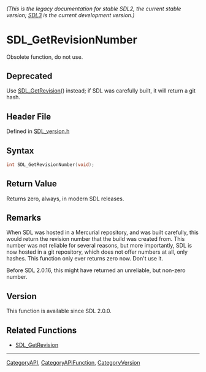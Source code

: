 ###### (This is the legacy documentation for stable SDL2, the current stable version; [SDL3](https://wiki.libsdl.org/SDL3/) is the current development version.)
# SDL_GetRevisionNumber

Obsolete function, do not use.

## Deprecated

Use [SDL_GetRevision](SDL_GetRevision)() instead; if SDL was carefully
built, it will return a git hash.

## Header File

Defined in [SDL_version.h](https://github.com/libsdl-org/SDL/blob/SDL2/include/SDL_version.h)

## Syntax

```c
int SDL_GetRevisionNumber(void);

```

## Return Value

Returns zero, always, in modern SDL releases.

## Remarks

When SDL was hosted in a Mercurial repository, and was built carefully,
this would return the revision number that the build was created from. This
number was not reliable for several reasons, but more importantly, SDL is
now hosted in a git repository, which does not offer numbers at all, only
hashes. This function only ever returns zero now. Don't use it.

Before SDL 2.0.16, this might have returned an unreliable, but non-zero
number.

## Version

This function is available since SDL 2.0.0.

## Related Functions

* [SDL_GetRevision](SDL_GetRevision)

----
[CategoryAPI](CategoryAPI), [CategoryAPIFunction](CategoryAPIFunction), [CategoryVersion](CategoryVersion)


